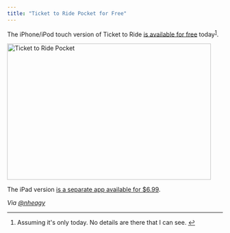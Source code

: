 ```yaml
---
title: "Ticket to Ride Pocket for Free"
---
```

<p>The iPhone/iPod touch version of Ticket to Ride <a href="http://click.linksynergy.com/fs-bin/stat?id=6PFrOqNV4B8&offerid=146261&type=3&subid=0&tmpid=1826&RD_PARM1=http%253A%252F%252Fitunes.apple.com%252Fca%252Fapp%252Fticket-to-ride-pocket%252Fid471857988%253Fmt%253D8%2526uo%253D4%2526partnerId%253D30" target="itunes_store">is available for free</a> today<sup id="fnref-20070:1"><a href="#fn-20070:1" rel="footnote">1</a></sup>.</p>
<p><img src="https://chrisenns.com/wp-content/uploads/2012/02/Ticket-to-Ride-Pocket.png" alt="Ticket to Ride Pocket" title="Ticket to Ride Pocket" width="476" height="318" class="aligncenter size-full wp-image-20071" /></p>
<p>The iPad version <a href="http://click.linksynergy.com/fs-bin/stat?id=6PFrOqNV4B8&offerid=146261&type=3&subid=0&tmpid=1826&RD_PARM1=http%253A%252F%252Fitunes.apple.com%252Fca%252Fapp%252Fticket-to-ride%252Fid432504470%253Fmt%253D8%2526uo%253D4%2526partnerId%253D30" target="itunes_store">is a separate app available for $6.99</a>.</p>
<p><em>Via <a href="https://twitter.com/nheagy/status/167350762962288640">@nheagy</a></em></p>
<div class="footnotes">
<hr />
<ol>
<li id="fn-20070:1">
Assuming it's only today. No details are there that I can see.&#160;<a href="#fnref-20070:1" rev="footnote">&#8617;</a>
</li>
</ol>
</div>
